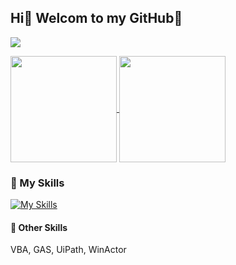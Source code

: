 ## Hi👋 Welcom to my GitHub🦩

<!---
Kumi-H/Kumi-H is a ✨ special ✨ repository because its `README.md` (this file) appears on your GitHub profile.
You can click the Preview link to take a look at your changes.
--->

![](https://komarev.com/ghpvc/?username=your-github-Kumi-H&color=blueviolet)

<a href="https://github.com/Kumi-H">
  <img height="170px" align="center" src="https://github-readme-stats.vercel.app/api?username=Kumi-H&theme=panda&show_icons=true" />
</a>
<a href="https://github.com/Kumi-H">
  <img height="170px" align="center" src="https://github-readme-stats.vercel.app/api/top-langs/?username=Kumi-H&theme=panda&layout=compact"&card_width=250" />
</a>
<!-- <br><br><br><br><br><br><br><br> -->


### 🌱 My Skills
[![My Skills](https://skillicons.dev/icons?i=js,ts,java,py,go,html,css,nextjs,react,vue,nuxtjs,tailwind,vuetify,bootstrap,express,fastapi,flask,prisma,postgres,mysql,firebase,aws,vscode,docker,git,nodejs,nginx&perline=10)](https://skillicons.dev)

#### 🤖 Other Skills
VBA, GAS, UiPath, WinActor 

